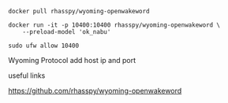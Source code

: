
~~~
docker pull rhasspy/wyoming-openwakeword

docker run -it -p 10400:10400 rhasspy/wyoming-openwakeword \
    --preload-model 'ok_nabu'

sudo ufw allow 10400
~~~

Wyoming Protocol add host ip and port

useful links

https://github.com/rhasspy/wyoming-openwakeword
